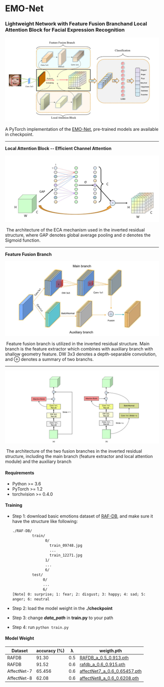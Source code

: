 # EMO-Net

### **Lightweight Network with Feature Fusion Branchand Local Attention Block for Facial Expression Recognition**

![overall](./static/overall.jpg)

A PyTorch implementation of the [EMO-Net](), pre-trained models are available in checkpoint.

___

**Local Attention Block -- Efficient Channel Attention**

![ECA](./static/ECA.jpg)

​			 The architecture of the ECA mechanism used in the inverted residual structure, where GAP denotes global average pooling and σ denotes the Sigmoid function.

___

**Feature Fusion Branch**

![fusion_branch](./static/fusion_branch.jpg)

​				Feature fusion branch is utilized in the inverted residual structure. Main branch is the feature extractor which combines with auxiliary branch with shallow geometry feature. DW 3x3 denotes a depth-separable convolution, and ⊕ denotes a summary of two branchs.

****

![fusion](./static/fusion.jpg)

​					The architecture of the two fusion branches in the inverted residual structure, including the main branch (feature extractor and local attention module) and the auxiliary branch

#### **Requirements**

- Python >= 3.6
- PyTorch >= 1.2
- torchvision >= 0.4.0

#### **Training**

- Step 1: download basic emotions dataset of [RAF-DB](http://www.whdeng.cn/raf/model1.html), and make sure it have the structure like following:

  ```
  ./RAF-DB/
           train/
                 0/
                   train_09748.jpg
                   ...
                   train_12271.jpg
                 1/
                 ...
                 6/
           test/
                0/
                ...
                6/
  [Note] 0: surprise; 1: fear; 2: disgust; 3: happy; 4: sad; 5: anger; 6: neutral
  ```

- Step 2: load the model weight in the **./checkpoint**
- Step 3: change ***data_path*** in **train.py** to your path
- Step 4: run `python train.py `

#### **Model Weight**

| Dataset     | accuracy (%) | λ    | weigth.pth                   |
| ----------- | ------------ | ---- | ---------------------------- |
| RAFDB       | 91.30        | 0.5  | [RAFDB_a_0.5_0.913.pth](./checkpoint)        |
| RAFDB       | 91.52        | 0.6  | [rafdb_a_0.6_0.915.pth](./checkpoint)        |
| AffectNet-7 | 65.456       | 0.6  | [affectNet7_a_0.6_0.65457.pth](./checkpoint) |
| AffectNet-8 | 62.08        | 0.6  | [affectNet8_a_0.6_0.6208.pth](./checkpoint)  |


